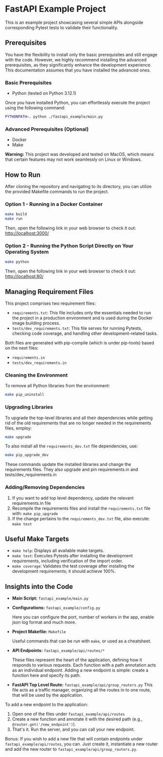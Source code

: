 # FastAPI Example Project

This is an example project showcasing several simple APIs alongside corresponding Pytest tests to validate their functionality.

## Prerequisites

You have the flexibility to install only the basic prerequisites and still engage with the code. However, we highly recommend installing the advanced prerequisites, as they significantly enhance the development experience. This documentation assumes that you have installed the advanced ones.

### Basic Prerequisites

- Python (tested on Python 3.12.1)

Once you have installed Python, you can effortlessly execute the project using the following command:

```bash
PYTHONPATH=. python ./fastapi_example/main.py
```

### Advanced Prerequisites (Optional)

- Docker
- Make

**Warning:** This project was developed and tested on MacOS, which means that certain features may not work seamlessly on Linux or Windows.

## How to Run

After cloning the repository and navigating to its directory, you can utilize the provided Makefile commands to run the project.

### Option 1 - Running in a Docker Container

```bash
make build
make run
```

Then, open the following link in your web browser to check it out: [http://localhost:3000/](http://localhost:3000/)

### Option 2 - Running the Python Script Directly on Your Operating System

```bash
make python
```

Then, open the following link in your web browser to check it out: [http://localhost:80/](http://localhost:80/)

## Managing Requirement Files

This project comprises two requirement files:

- `requirements.txt`: This file includes only the essentials needed to run the project in a production environment and is used during the Docker image building process.
- `tests/dev_requirements.txt`: This file serves for running Pytests, checking code coverage, and handling other development-related tasks.

Both files are generated with pip-compile (which is under pip-tools) based on the next files:
- `requirements.in` 
- `tests/dev_requirements.in` 

### Cleaning the Environment

To remove all Python libraries from the environment:

```bash
make pip_uninstall
```

### Upgrading Libraries

To upgrade the top-level libraries and all their dependencies while getting rid of the old requirements that are no longer needed in the requirements files, employ:

```bash
make upgrade
```

To also install all the `requirements_dev.txt` file dependencies, use:

```bash
make pip_upgrade_dev
```

These commands update the installed libraries and change the requirements files.
They also upgrade and pin requirements.in and tests/dev_requirements.in


### Adding/Removing Dependencies

1. If you want to add top level dependency, update the relevant requirements.in file
2. Recompile the requirements files and install the `requirements.txt` file with: `make pip_upgrade`
3. If the change pertains to the `requirements_dev.txt` file, also execute: `make test`

## Useful Make Targets

- `make help`: Displays all available make targets.
- `make test`: Executes Pytests after installing the development requirements, including verification of the import order.
- `make coverage`: Validates the test coverage after installing the development requirements; it should achieve 100%.

## Insights into the Code

- **Main Script:** `fastapi_example/main.py`
- **Configurations:** `fastapi_example/config.py`

  Here you can configure the port, number of workers in the app, enable json log format and much more.
- **Project Makefile:** `Makefile`

  Useful commands that can be run with `make`, or used as a cheatsheet.
- **API Endpoints:** `fastapi_example/api/routes/*`

  These files represent the heart of the application, defining how it responds to various requests. Each function with a path annotation acts as an individual endpoint. Adding a new endpoint is simple: create a function here and specify its path.
- **FastAPI Top Level Route:** `fastapi_example/api/group_routers.py`
  This file acts as a traffic manager, organizing all the routes in to one route, that will be used by the application.
  
To add a new endpoint to the application:
1. Open one of the files under `fastapi_example/api/routes`
2. Create a new function and annotate it with the desired path (e.g., `@router.get('/new_endpoint')`).
3. That's it. Run the server, and you can call your new endpoint.
 
Bonus: If you wish to add a new file that will contain endpoints under `fastapi_example/api/routes`, you can. Just create it, instantiate a new router and add the new router to  `fastapi_example/api/group_routers.py`.